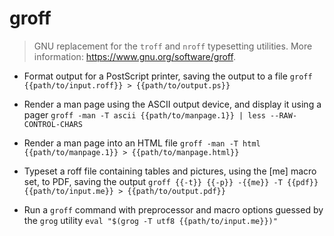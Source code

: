 # groff
> GNU replacement for the `troff` and `nroff` typesetting utilities.
> More information: <https://www.gnu.org/software/groff>.

- Format output for a PostScript printer, saving the output to a file
`groff {{path/to/input.roff}} > {{path/to/output.ps}}`

- Render a man page using the ASCII output device, and display it using a pager
`groff -man -T ascii {{path/to/manpage.1}} | less --RAW-CONTROL-CHARS`

- Render a man page into an HTML file
`groff -man -T html {{path/to/manpage.1}} > {{path/to/manpage.html}}`

- Typeset a roff file containing tables and pictures, using the [me] macro set, to PDF, saving the output
`groff {{-t}} {{-p}} -{{me}} -T {{pdf}} {{path/to/input.me}} > {{path/to/output.pdf}}`

- Run a `groff` command with preprocessor and macro options guessed by the `grog` utility
`eval "$(grog -T utf8 {{path/to/input.me}})"`
